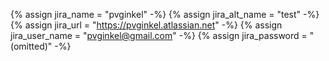 {% assign jira_name = "pvginkel" -%}
{% assign jira_alt_name = "test" -%}
{% assign jira_url = "https://pvginkel.atlassian.net" -%}
{% assign jira_user_name = "pvginkel@gmail.com" -%}
{% assign jira_password = "(omitted)" -%}

